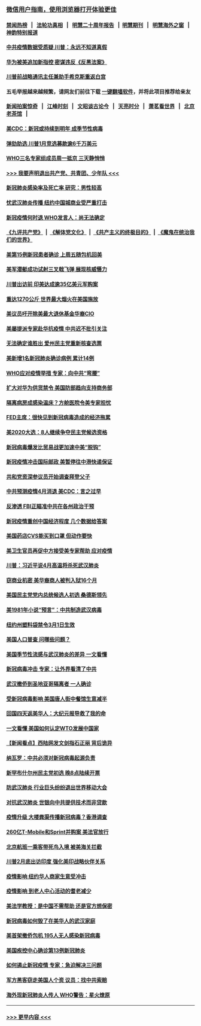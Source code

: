 ### [微信用户指南，使用浏览器打开体验更佳](https://github.com/gfw-breaker/banned-news1/blob/master/indexes/wechat-guide.md?t=0)
#### [禁闻热榜](热点新闻.md?t=0)  &nbsp;&nbsp;|&nbsp;&nbsp; [法轮功真相](https://github.com/gfw-breaker/truth/blob/master/README.md?t=0) &nbsp;&nbsp;|&nbsp;&nbsp; [明慧二十周年报告](https://github.com/gfw-breaker/mh-reports/blob/master/README.md?t=0) &nbsp;&nbsp;|&nbsp;&nbsp;[明慧期刊](https://github.com/gfw-breaker/mh-qikan) &nbsp;&nbsp;|&nbsp;&nbsp; [明慧海外之窗](https://github.com/gfw-breaker/mh-news/blob/master/README.md?t=0) &nbsp;&nbsp;|&nbsp;&nbsp; [神韵特别报道](https://github.com/gfw-breaker/mh-news/blob/master/shenyun.md?t=0)
#### [中共疫情数据受质疑 川普：永远不知道真假](../pages/nsc412/n11867195.md?t=02140711) 
#### [华为被美追加新指控 密谋违反《反黑法案》](../pages/nsc412/n11867191.md?t=02140711) 
#### [川普前战略通讯主任兼助手希克斯重返白宫](../pages/nsc412/n11867104.md?t=02140711) 
#### 五毛举报越来越频繁，请网友们前往下载 [一键翻墙软件](https://github.com/gfw-breaker/ssr-accounts)，并将此项目推荐给亲友
#### [新闻拍案惊奇](https://github.com/gfw-breaker/banned-news1/blob/master/pages/link4.md) &nbsp;&nbsp;|&nbsp;&nbsp; [江峰时刻](https://github.com/gfw-breaker/banned-news1/blob/master/pages/link4.md) &nbsp;&nbsp;|&nbsp;&nbsp; [文昭谈古论今](https://github.com/gfw-breaker/banned-news1/blob/master/pages/link4.md) &nbsp;&nbsp;|&nbsp;&nbsp; [天亮时分](https://github.com/gfw-breaker/banned-news1/blob/master/pages/link4.md) &nbsp;&nbsp;|&nbsp;&nbsp; [萧茗看世界](https://github.com/gfw-breaker/banned-news1/blob/master/pages/link4.md) &nbsp;&nbsp;|&nbsp;&nbsp; [北京老茶馆](https://github.com/gfw-breaker/banned-news1/blob/master/pages/link4.md) &nbsp;&nbsp;|&nbsp;&nbsp; 
#### [美CDC：新冠或持续到明年 成季节性病毒](../pages/nsc412/n11867279.md?t=02140711) 
#### [弹劾助选 川普1月竞选募款逾6千万美元](../pages/nsc412/n11866950.md?t=02140711) 
#### [WHO三名专家组成员周一抵京 三天静悄悄](../pages/nsc412/n11866947.md?t=02140711) 
#### [>>> 我要声明退出共产党、共青团、少年队 <<<](https://github.com/begood0513/goodnews/blob/master/quit/letter.md) 
#### [新冠肺炎感染率及死亡率 研究：男性较高](../pages/nsc412/n11866956.md?t=02140711) 
#### [忧武汉肺炎传播 纽约中国城商业受严重打击](../pages/nsc412/n11866902.md?t=02140711) 
#### [新冠疫情何时退 WHO发言人：尚无法确定](../pages/nsc412/n11866864.md?t=02140711) 
#### [《九评共产党》](https://github.com/begood0513/9ping.md/blob/master/README.md) &nbsp;|&nbsp; [《解体党文化》](../../../../jtdwh.md/blob/master/README.md)  &nbsp;|&nbsp; [《共产主义的终极目的》](../../../../gczydzjmd.md/blob/master/README.md) &nbsp;|&nbsp; [《魔鬼在统治我们的世界》](../../../../mgztzwmdsj.md/blob/master/README.md) 
#### [美第15例新冠患者确诊 上周五随包机回美](../pages/nsc412/n11866852.md?t=02140711) 
#### [美军潜艇成功试射三叉戟飞弹 展现核威慑力](../pages/nsc412/n11866046.md?t=02140711) 
#### [川普出访前 印美达成逾35亿美元军购案](../pages/nsc412/n11865444.md?t=02140711) 
#### [重达1270公斤 世界最大烟火在美国施放](../pages/nsc412/n11865198.md?t=02140711) 
#### [美议员吁开除美最大退休基金华裔CIO](../pages/nsc412/n11865230.md?t=02140711) 
#### [美屡提派专家赴华抗疫情 中共迟不批引关注](../pages/nsc412/n11864719.md?t=02140711) 
#### [无法确定谁胜出 爱州民主党重新核查选票](../pages/nsc412/n11864830.md?t=02140711) 
#### [美新增1名新冠肺炎确诊病例 累计14例](../pages/nsc412/n11864893.md?t=02140711) 
#### [WHO应对疫情举措 专家：向中共“弯腰”](../pages/nsc412/n11864727.md?t=02140711) 
#### [扩大对华为供货禁令 美国防部趋向支持商务部](../pages/nsc412/n11864773.md?t=02140711) 
#### [隔离病房成感染温床？方舱医院令美专家担忧](../pages/nsc412/n11864575.md?t=02140711) 
#### [FED主席：很快见到新冠病毒造成的经济拖累](../pages/nsc412/n11864507.md?t=02140711) 
#### [美2020大选：8人继续争夺民主党候选资格](../pages/nsc412/n11864327.md?t=02140711) 
#### [新冠病毒爆发比贸易战更加速中美“脱钩”](../pages/nsc412/n11864470.md?t=02140711) 
#### [新冠疫情冲击国际邮政 美暂停往中港快递保证](../pages/nsc412/n11864207.md?t=02140711) 
#### [共和党资深参议员开始调查拜登父子](../pages/nsc412/n11863984.md?t=02140711) 
#### [中共预测疫情4月消退 美CDC：言之过早](../pages/nsc412/n11864310.md?t=02140711) 
#### [反渗透 FBI正瞄准中共在各州政治干预](../pages/nsc412/n11864300.md?t=02140711) 
#### [新冠疫情重创中国经济程度 几个数据给答案](../pages/nsc412/n11864203.md?t=02140711) 
#### [美国药店CVS能买到口罩 但动作要快](../pages/nsc412/n11862438.md?t=02140711) 
#### [美卫生官员再促中方接受美专家帮助 应对疫情](../pages/nsc412/n11864043.md?t=02140711) 
#### [川普：习近平说4月高温将杀死武汉肺炎](../pages/nsc412/n11860814.md?t=02140711) 
#### [窃商业机密 美华裔商人被判入狱16个月](../pages/nsc412/n11863911.md?t=02140711) 
#### [美国民主党党内总统候选人初选 桑德斯领先](../pages/nsc412/n11863475.md?t=02140711) 
#### [美1981年小说“预言”：中共制造武汉病毒](../pages/nsc412/n11863306.md?t=02140711) 
#### [纽约州塑料袋禁令3月1日生效](../pages/nsc412/n11862832.md?t=02140711) 
#### [美国人口普查  问哪些问题？](../pages/nsc412/n11862808.md?t=02140711) 
#### [美国季节性流感与武汉肺炎的差异 一文看懂](../pages/nsc412/n11862428.md?t=02140711) 
#### [新冠病毒冲击 专家：让外界看清了中共](../pages/nsc412/n11862280.md?t=02140711) 
#### [武汉撤侨到圣地亚哥隔离者 一人确诊](../pages/nsc412/n11862460.md?t=02140711) 
#### [受新冠病毒影响 美国唐人街中餐馆生意减半](../pages/nsc412/n11861940.md?t=02140711) 
#### [回国四天返美华人：大纪元报导救了我的命](../pages/nsc412/n11862181.md?t=02140711) 
#### [一文看懂 美国如何认定WTO发展中国家](../pages/nsc412/n11862051.md?t=02140711) 
#### [【新闻看点】西陆网发文剑指石正丽 背后诡异](../pages/nsc412/n11861792.md?t=02140711) 
#### [纳瓦罗：中共必须对新冠病毒起源负责](../pages/nsc412/n11861810.md?t=02140711) 
#### [新罕布什尔州民主党初选 晚8点陆续开票](../pages/nsc412/n11861872.md?t=02140711) 
#### [防武汉肺炎 行业巨头纷纷退出世界移动大会](../pages/nsc412/n11861795.md?t=02140711) 
#### [对抗武汉肺炎 世银向中共提供技术而非贷款](../pages/nsc412/n11861652.md?t=02140711) 
#### [疫情升级 大楼粪渠传播新冠病毒？香港调查](../pages/nsc412/n11861556.md?t=02140711) 
#### [260亿T-Mobile和Sprint并购案 美法官放行](../pages/nsc412/n11861511.md?t=02140711) 
#### [北京航班一乘客带死鸟入境 被美海关拦截](../pages/nsc412/n11861317.md?t=02140711) 
#### [川普2月底出访印度 强化美印战略伙伴关系](../pages/nsc412/n11860557.md?t=02140711) 
#### [疫情影响  纽约华人商家生意受冲击](../pages/nsc412/n11860284.md?t=02140711) 
#### [疫情影响  到老人中心活动的耆老减少](../pages/nsc412/n11860199.md?t=02140711) 
#### [美法学教授：是中国不需帮助 还是官方想保密](../pages/nsc412/n11859492.md?t=02140711) 
#### [新冠病毒如何毁了在美华人的武汉家庭](../pages/nsc412/n11859524.md?t=02140711) 
#### [美首架撤侨包机 195人无人感染新冠病毒](../pages/nsc412/n11859908.md?t=02140711) 
#### [美国疾控中心确诊第13例新冠肺炎](../pages/nsc412/n11859966.md?t=02140711) 
#### [如何遏止新冠疫情 专家：急迫解决三问题](../pages/nsc412/n11859685.md?t=02140711) 
#### [军方黑客窃走美国人个资 议员：找中共索赔](../pages/nsc412/n11859371.md?t=02140711) 
#### [海外现新冠肺炎人传人 WHO警告：星火燎原](../pages/nsc412/n11859252.md?t=02140711) 

----
#### [ >>> 更早内容 <<< ](../indexes/nsc412-earlier.md)
